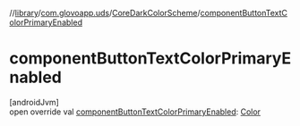 //[library](../../../index.md)/[com.glovoapp.uds](../index.md)/[CoreDarkColorScheme](index.md)/[componentButtonTextColorPrimaryEnabled](component-button-text-color-primary-enabled.md)

# componentButtonTextColorPrimaryEnabled

[androidJvm]\
open override val [componentButtonTextColorPrimaryEnabled](component-button-text-color-primary-enabled.md): [Color](https://developer.android.com/reference/kotlin/androidx/compose/ui/graphics/Color.html)
